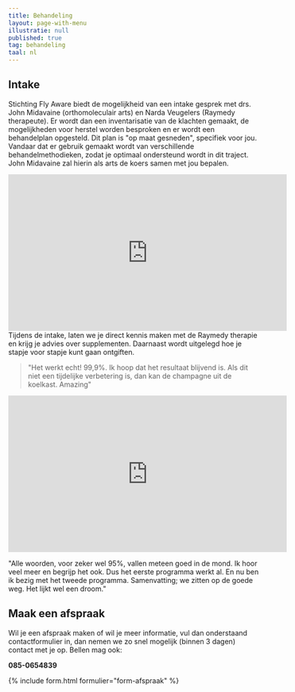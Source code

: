 ```yaml
---
title: Behandeling
layout: page-with-menu
illustratie: null
published: true
tag: behandeling
taal: nl
---
```


## Intake

Stichting Fly Aware biedt de mogelijkheid van een intake gesprek met drs. John Midavaine (orthomoleculair arts) en Narda Veugelers (Raymedy therapeute). Er wordt dan een inventarisatie van de klachten gemaakt, de mogelijkheden voor herstel worden besproken en er wordt een behandelplan opgesteld. Dit plan is "op maat gesneden", specifiek voor jou. Vandaar dat er gebruik gemaakt wordt van verschillende behandelmethodieken, zodat je optimaal ondersteund wordt in dit traject. John Midavaine zal hierin als arts de koers samen met jou bepalen.

<div class="embed-responsive embed-responsive-16by9">
  <iframe width="560" height="315" src="https://www.youtube.com/embed/_WEVJ5GA5Js" frameborder="0" allowfullscreen class="embed-responsive-item"></iframe>
</div>
Tijdens de intake, laten we je direct kennis maken met de Raymedy therapie en krijg je advies over supplementen. Daarnaast wordt uitgelegd hoe je stapje voor stapje kunt gaan ontgiften.  

> "Het werkt echt! 99,9%. Ik hoop dat het resultaat blijvend is. Als dit niet een tijdelijke verbetering is, dan kan de champagne uit de koelkast. Amazing"

<div class="embed-responsive embed-responsive-16by9">
  <iframe width="560" height="315" src="https://www.youtube.com/embed/ydodELGXHAk" frameborder="0" allowfullscreen class="embed-responsive-item"></iframe>
</div>

"Alle woorden, voor zeker wel 95%, vallen meteen goed in de mond. Ik hoor veel meer en begrijp het ook. Dus het eerste programma werkt al. En nu ben ik bezig met het tweede programma. Samenvatting; we zitten op de goede weg. Het lijkt wel een droom."

## Maak een afspraak

Wil je een afspraak maken of wil je meer informatie, vul dan onderstaand contactformulier in, dan nemen we zo snel mogelijk (binnen 3 dagen) contact met je op. Bellen mag ook:

**085-0654839**

{% include form.html formulier="form-afspraak" %}

